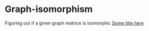 # Graph-isomorphism
Figuring out if a given graph matrice is isomorphic
[Some title here](FILE_NAME.pdf)
